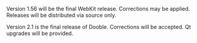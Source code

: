 Version 1.56 will be the final WebKit release. Corrections may be applied.
Releases will be distributed via source only.

Version 2.1 is the final release of Dooble. Corrections will be accepted.
Qt upgrades will be provided.
